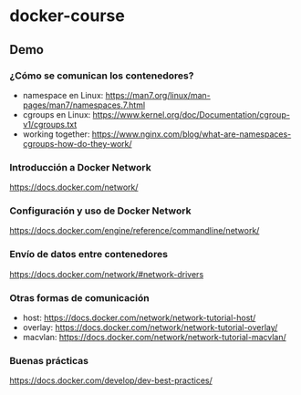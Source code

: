 # docker-course

## Demo

### ¿Cómo se comunican los contenedores?
* namespace en Linux: https://man7.org/linux/man-pages/man7/namespaces.7.html
* cgroups en Linux: https://www.kernel.org/doc/Documentation/cgroup-v1/cgroups.txt
* working together: https://www.nginx.com/blog/what-are-namespaces-cgroups-how-do-they-work/
### Introducción a Docker Network
https://docs.docker.com/network/
### Configuración y uso de Docker Network
https://docs.docker.com/engine/reference/commandline/network/
### Envío de datos entre contenedores
https://docs.docker.com/network/#network-drivers
### Otras formas de comunicación
* host: https://docs.docker.com/network/network-tutorial-host/
* overlay: https://docs.docker.com/network/network-tutorial-overlay/
* macvlan: https://docs.docker.com/network/network-tutorial-macvlan/
### Buenas prácticas
https://docs.docker.com/develop/dev-best-practices/